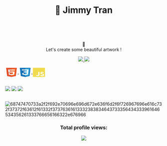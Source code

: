 <h1 align="center">🚀 Jimmy Tran<br><br></h1>
<p align="center">
</br>
<p align="center">
 💎  </br>
 Let's create some beautiful artwork ! <br>
</p>
<p align="left"> 
<div align="center">
  <a href="https://github.com/Jimmy-Tran">
  <img height="180em" src="https://github-readme-stats.vercel.app/api?username=Jimmy-Tran&show_icons=true&theme=tokyonight&include_all_commits=true&count_private=true"/>
  <img height="180em" src="https://github-readme-stats.vercel.app/api/top-langs/?username=Jimmy-Tran&layout=compact&langs_count=7&theme=tokyonight"/>
</div>
<div style="display: inline_block"><br>
  <img align="center" alt="Jimmy-HTML" height="30" width="40" src="https://raw.githubusercontent.com/devicons/devicon/master/icons/html5/html5-original.svg">
  <img align="center" alt="Jimmy-CSS" height="30" width="40" src="https://raw.githubusercontent.com/devicons/devicon/master/icons/css3/css3-original.svg">
   <img align="center" alt="Jimmy-Js" height="30" width="40" src="https://raw.githubusercontent.com/devicons/devicon/master/icons/javascript/javascript-plain.svg">
</div>
  
  ##
 
<div> 
  <a href="https://instagram.com/jimmytrxn" target="_blank"><img src="https://img.shields.io/badge/-Instagram-%23E4405F?style=for-the-badge&logo=instagram&logoColor=white" target="_blank"></a>
  <a href = "mailto:jimmy.trxn@gmail.com"><img src="https://img.shields.io/badge/-Gmail-%23333?style=for-the-badge&logo=gmail&logoColor=white" target="_blank"></a>
  <a href="https://www.linkedin.com/in/henrique-lima-menezes-das-neves-715253204" target="_blank"><img src="https://img.shields.io/badge/-LinkedIn-%230077B5?style=for-the-badge&logo=linkedin&logoColor=white" target="_blank"></a> 
  
   ##
  
  ![68747470733a2f2f692e70696e696d672e636f6d2f6f726967696e616c732f37372f63612f61332f37376361613332383834643733356434333961646534356261333766656166322e676966](https://user-images.githubusercontent.com/62913144/164561476-e453e0e0-4842-4954-8404-3d378e1415c2.gif)

  
 
</div>
  
  <h3><p align="center">Total profile views:</p>
<p align="center">
    <img alingn="center" src="https://profile-counter.glitch.me/Jimmy-Tran/count.svg"/>
</p>
 
